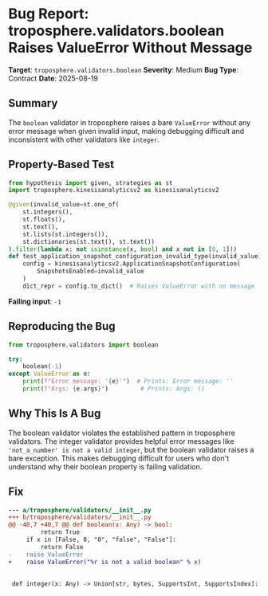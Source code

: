 # Bug Report: troposphere.validators.boolean Raises ValueError Without Message

**Target**: `troposphere.validators.boolean`
**Severity**: Medium
**Bug Type**: Contract
**Date**: 2025-08-19

## Summary

The `boolean` validator in troposphere raises a bare `ValueError` without any error message when given invalid input, making debugging difficult and inconsistent with other validators like `integer`.

## Property-Based Test

```python
from hypothesis import given, strategies as st
import troposphere.kinesisanalyticsv2 as kinesisanalyticsv2

@given(invalid_value=st.one_of(
    st.integers(),
    st.floats(),
    st.text(),
    st.lists(st.integers()),
    st.dictionaries(st.text(), st.text())
).filter(lambda x: not isinstance(x, bool) and x not in [0, 1]))
def test_application_snapshot_configuration_invalid_type(invalid_value):
    config = kinesisanalyticsv2.ApplicationSnapshotConfiguration(
        SnapshotsEnabled=invalid_value
    )
    dict_repr = config.to_dict()  # Raises ValueError with no message
```

**Failing input**: `-1`

## Reproducing the Bug

```python
from troposphere.validators import boolean

try:
    boolean(-1)
except ValueError as e:
    print(f"Error message: '{e}'")  # Prints: Error message: ''
    print(f"Args: {e.args}")         # Prints: Args: ()
```

## Why This Is A Bug

The boolean validator violates the established pattern in troposphere validators. The integer validator provides helpful error messages like `'not_a_number' is not a valid integer`, but the boolean validator raises a bare exception. This makes debugging difficult for users who don't understand why their boolean property is failing validation.

## Fix

```diff
--- a/troposphere/validators/__init__.py
+++ b/troposphere/validators/__init__.py
@@ -40,7 +40,7 @@ def boolean(x: Any) -> bool:
         return True
     if x in [False, 0, "0", "false", "False"]:
         return False
-    raise ValueError
+    raise ValueError("%r is not a valid boolean" % x)
 
 
 def integer(x: Any) -> Union[str, bytes, SupportsInt, SupportsIndex]:
```